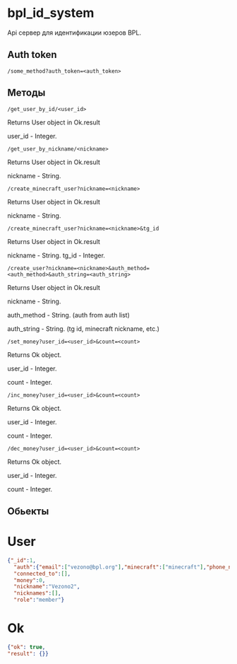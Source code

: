 # bpl_id_system
 
Api сервер для идентификации юзеров BPL.

## Auth token

`/some_method?auth_token=<auth_token>`

## Методы

`/get_user_by_id/<user_id>`

Returns User object in Ok.result

user_id - Integer.


`/get_user_by_nickname/<nickname>`

Returns User object in Ok.result

nickname - String.

`/create_minecraft_user?nickname=<nickname>`

Returns User object in Ok.result

nickname - String.


`/create_minecraft_user?nickname=<nickname>&tg_id`

Returns User object in Ok.result

nickname - String.
tg_id - Integer.


`/create_user?nickname=<nickname>&auth_method=<auth_method>&auth_string=<auth_string>`

Returns User object in Ok.result

nickname - String.

auth_method - String. (auth from auth list)

auth_string - String. (tg id, minecraft nickname, etc.)


`/set_money?user_id=<user_id>&count=<count>`

Returns Ok object.

user_id - Integer.

count - Integer.



`/inc_money?user_id=<user_id>&count=<count>`

Returns Ok object.

user_id - Integer.

count - Integer.



`/dec_money?user_id=<user_id>&count=<count>`

Returns Ok object.

user_id - Integer.

count - Integer.

## Обьекты

# User

```json
{"_id":1,
  "auth":{"email":["vezono@bpl.org"],"minecraft":["minecraft"],"phone_number":["+79631376940"],"telegram_id":["512006137"]},
  "connected_to":[],
  "money":0,
  "nickname":"Vezono2",
  "nicknames":[],
  "role":"member"}
```

# Ok
```json
{"ok": true,
"result": {}}
```

